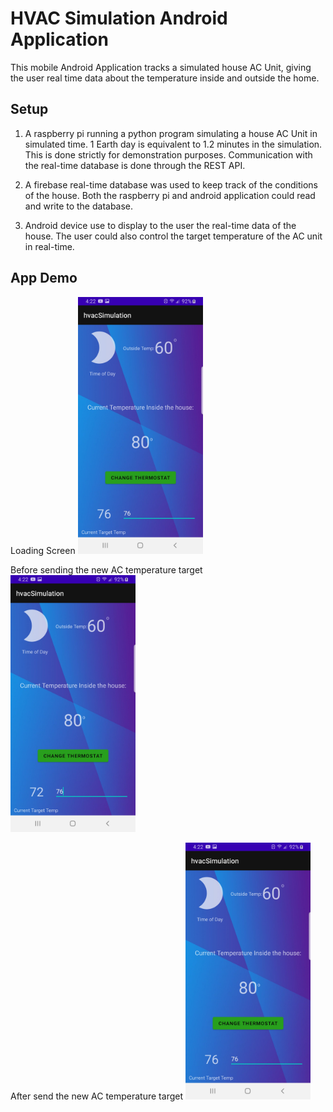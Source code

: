 # HVAC Simulation Android Application

This mobile Android Application tracks a simulated house AC Unit, giving the user real time data about the temperature inside and outside the home.

## Setup

1. A raspberry pi running a python program simulating a house AC Unit in simulated time. 1 Earth day is equivalent to 1.2 minutes in the simulation.
This is done strictly for demonstration purposes. Communication with the real-time database is done through the REST API.

2. A firebase real-time database was used to keep track of the conditions of the house. Both the raspberry pi and android application could read and write
to the database.

3. Android device use to display to the user the real-time data of the house. The user could also control the target temperature of the AC unit in real-time.

## App Demo
Loading Screen
<img src="https://github.com/ESanchezCSE/images/blob/main/afterChangeTemp_hvacSimulation.jpg" alt="Loading Screen" width="200"/>

Before sending the new AC temperature target
<img src="https://github.com/ESanchezCSE/images/blob/main/beforeChangeTemp_hvacSimulation.jpg" alt="Loading Screen" width="200"/>

After send the new AC temperature target
<img src="https://github.com/ESanchezCSE/images/blob/main/afterChangeTemp_hvacSimulation.jpg" alt="Loading Screen" width="200"/>
